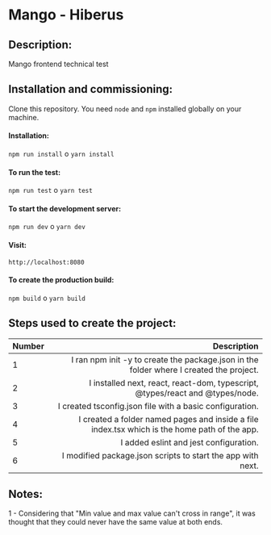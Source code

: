 # Mango - Hiberus

## Description:

Mango frontend technical test

## Installation and commissioning:

Clone this repository. You need `node` and `npm` installed globally on your machine.

#### Installation:

`npm run install` o `yarn install`

#### To run the test:

`npm run test` o `yarn test`

#### To start the development server:

`npm run dev` o `yarn dev`

#### Visit:

`http://localhost:8080`

#### To create the production build:

`npm build` o `yarn build`

## Steps used to create the project:

| Number |                                                                                   Description |
| :----- | --------------------------------------------------------------------------------------------: |
| 1      |       I ran npm init -y to create the package.json in the folder where I created the project. |
| 2      |                 I installed next, react, react-dom, typescript, @types/react and @types/node. |
| 3      |                                      I created tsconfig.json file with a basic configuration. |
| 4      | I created a folder named pages and inside a file index.tsx which is the home path of the app. |
| 5      |                                                        I added eslint and jest configuration. |
| 6      |                                   I modified package.json scripts to start the app with next. | 
## Notes:

1 - Considering that "Min value and max value can't cross in range", it was thought that they could never have the same value at both ends.
